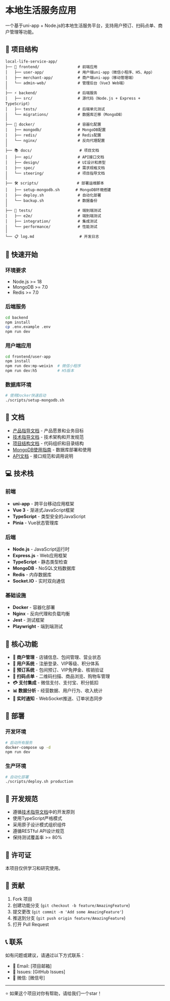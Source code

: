 # 本地生活服务应用

一个基于uni-app + Node.js的本地生活服务平台，支持用户预订、扫码点单、商户管理等功能。

## 📁 项目结构

```
local-life-service-app/
├── 📱 frontend/                 # 前端应用
│   ├── user-app/               # 用户端uni-app（微信小程序、H5、App）
│   ├── merchant-app/           # 商户端uni-app（移动管理端）
│   └── admin-web/              # 管理后台（Vue3 Web端）
│
├── ⚡ backend/                  # 后端服务
│   ├── src/                    # 源代码（Node.js + Express + TypeScript）
│   ├── tests/                  # 后端单元测试
│   └── migrations/             # 数据库迁移（MongoDB）
│
├── 🐳 docker/                   # 容器化配置
│   ├── mongodb/                # MongoDB配置
│   ├── redis/                  # Redis配置
│   └── nginx/                  # 反向代理配置
│
├── 📚 docs/                     # 项目文档
│   ├── api/                    # API接口文档
│   ├── design/                 # UI设计和原型
│   ├── spec/                   # 需求规格文档
│   └── steering/               # 项目指导文档
│
├── 🛠️ scripts/                 # 部署运维脚本
│   ├── setup-mongodb.sh       # MongoDB环境搭建
│   ├── deploy.sh               # 自动化部署
│   └── backup.sh               # 数据备份
│
├── 🧪 tests/                    # 端到端测试
│   ├── e2e/                    # 端到端测试
│   ├── integration/            # 集成测试
│   └── performance/            # 性能测试
│
└── 📋 log.md                    # 开发日志
```

## 🚀 快速开始

### 环境要求
- Node.js >= 18
- MongoDB >= 7.0
- Redis >= 7.0

### 后端服务
```bash
cd backend
npm install
cp .env.example .env
npm run dev
```

### 用户端应用
```bash
cd frontend/user-app
npm install
npm run dev:mp-weixin  # 微信小程序
npm run dev:h5         # H5版本
```

### 数据库环境
```bash
# 使用Docker快速启动
./scripts/setup-mongodb.sh
```

## 📖 文档

- [产品指导文档](./docs/steering/product.md) - 产品愿景和业务目标
- [技术指导文档](./docs/steering/tech.md) - 技术架构和开发规范
- [项目结构文档](./docs/steering/structure.md) - 代码组织和目录结构
- [MongoDB使用指南](./docs/mongodb-guide.md) - 数据库部署和使用
- [API文档](./docs/api/) - 接口规范和调用说明

## 💻 技术栈

### 前端
- **uni-app** - 跨平台移动应用框架
- **Vue 3** - 渐进式JavaScript框架
- **TypeScript** - 类型安全的JavaScript
- **Pinia** - Vue状态管理库

### 后端
- **Node.js** - JavaScript运行时
- **Express.js** - Web应用框架
- **TypeScript** - 静态类型检查
- **MongoDB** - NoSQL文档数据库
- **Redis** - 内存数据库
- **Socket.IO** - 实时双向通信

### 基础设施
- **Docker** - 容器化部署
- **Nginx** - 反向代理和负载均衡
- **Jest** - 测试框架
- **Playwright** - 端到端测试

## 🎯 核心功能

- **🏪 商户管理** - 店铺信息、包间管理、营业状态
- **👥 用户系统** - 注册登录、VIP等级、积分体系
- **📅 预订系统** - 包间预订、VIP免押金、核销验证
- **🛒 扫码点单** - 二维码扫描、商品浏览、购物车管理
- **💳 支付集成** - 微信支付、支付宝、积分抵扣
- **📊 数据分析** - 经营数据、用户行为、收入统计
- **🔔 实时通知** - WebSocket推送、订单状态同步

## 🏢 部署

### 开发环境
```bash
# 启动所有服务
docker-compose up -d
npm run dev
```

### 生产环境
```bash
# 自动化部署
./scripts/deploy.sh production
```

## 📝 开发规范

- 遵循[技术指导文档](./docs/steering/tech.md)中的开发原则
- 使用TypeScript严格模式
- 采用原子设计模式组织组件
- 遵循RESTful API设计规范
- 保持测试覆盖率 >= 80%

## 📄 许可证

本项目仅供学习和研究使用。

## 🤝 贡献

1. Fork 项目
2. 创建功能分支 (`git checkout -b feature/AmazingFeature`)
3. 提交更改 (`git commit -m 'Add some AmazingFeature'`)
4. 推送到分支 (`git push origin feature/AmazingFeature`)
5. 打开 Pull Request

## 📞 联系

如有问题或建议，请通过以下方式联系：

- 📧 Email: [项目邮箱]
- 💬 Issues: [GitHub Issues]
- 📱 微信: [微信号]

---

⭐ 如果这个项目对你有帮助，请给我们一个star！
